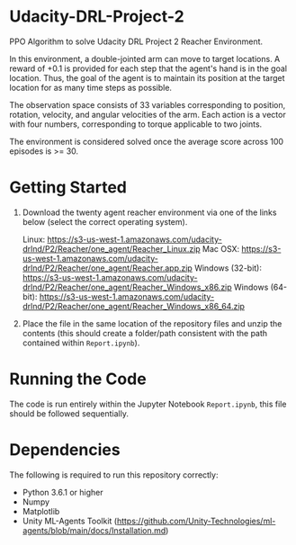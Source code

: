 # Udacity-DRL-Project-2
PPO Algorithm to solve Udacity DRL Project 2 Reacher Environment.

In this environment, a double-jointed arm can move to target locations. A reward of +0.1 is provided for each step that the agent's hand is in the goal location. Thus, the goal of the agent is to maintain its position at the target location for as many time steps as possible.

The observation space consists of 33 variables corresponding to position, rotation, velocity, and angular velocities of the arm. Each action is a vector with four numbers, corresponding to torque applicable to two joints.

The environment is considered solved once the average score across 100 episodes is >= 30.

# Getting Started
1. Download the twenty agent reacher environment via one of the links below (select the correct operating system).
    
    Linux: https://s3-us-west-1.amazonaws.com/udacity-drlnd/P2/Reacher/one_agent/Reacher_Linux.zip
    Mac OSX: https://s3-us-west-1.amazonaws.com/udacity-drlnd/P2/Reacher/one_agent/Reacher.app.zip
    Windows (32-bit): https://s3-us-west-1.amazonaws.com/udacity-drlnd/P2/Reacher/one_agent/Reacher_Windows_x86.zip
    Windows (64-bit): https://s3-us-west-1.amazonaws.com/udacity-drlnd/P2/Reacher/one_agent/Reacher_Windows_x86_64.zip

2. Place the file in the same location of the repository files and unzip the contents (this should create a folder/path consistent with the path contained within `Report.ipynb`). 

# Running the Code
The code is run entirely within the Jupyter Notebook `Report.ipynb`, this file should be followed sequentially.

# Dependencies
The following is required to run this repository correctly:
- Python 3.6.1 or higher
- Numpy
- Matplotlib
- Unity ML-Agents Toolkit (https://github.com/Unity-Technologies/ml-agents/blob/main/docs/Installation.md)
